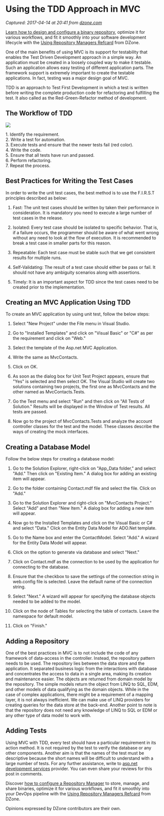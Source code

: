 # Using the TDD Approach in MVC

_Captured: 2017-04-14 at 20:41 from [dzone.com](https://dzone.com/articles/using-tdd-approach-in-mvc?edition=290908&utm_source=Daily%20Digest&utm_medium=email&utm_campaign=dd%202017-04-14)_

[Learn how to design and configure a binary repository](https://dzone.com/go?i=205127&u=https%3A%2F%2Fdzone.com%2Fasset%2Fdownload%2F158041), optimize it for various workflows, and fit it smoothly into your software development lifecycle with the [Using Repository Managers Refcard](https://dzone.com/go?i=205127&u=https%3A%2F%2Fdzone.com%2Fasset%2Fdownload%2F158041) from DZone.

One of the main benefits of using MVC is its support for testability that enables the Test Driven Development approach in a simple way. An application must be created in a loosely coupled way to make it testable. Such an application allows easy testing of different application parts. The framework support is extremely important to create the testable applications. In fact, testing was a major design goal of MVC.

TDD is an approach to Test First Development in which a test is written before writing the complete production code for refactoring and fulfilling the test. It also called as the Red-Green-Refactor method of development.

## **The Workflow of TDD**

![](https://lh6.googleusercontent.com/tOzn4Zq_cfVKxW_jr_aSrvcPrXIqQf-8OpljtsUjsZbqQTk0gr3xFOt8fUe7Qv2VYEBWzoWG8iT6molVZLoArXF4qGXCX-NOgqh62gUlQONTpfmALY7FPAQBuqh9ce-sygglFGG_BUiRc5WlXA)

1\. Identify the requirement.  
2\. Write a test for automation.  
3\. Execute tests and ensure that the newer tests fail (red color).  
4\. Write the code.  
5\. Ensure that all tests have run and passed.  
6\. Perform refactoring.  
7\. Repeat the process.

## **Best Practices for Writing the Test Cases**

In order to write the unit test cases, the best method is to use the F.I.R.S.T principles described as below:

  1. Fast: The unit test cases should be written by taken their performance in consideration. It is mandatory you need to execute a large number of test cases in the release.

  2. Isolated: Every test case should be isolated to specific behavior. That is, if a failure occurs, the programmer should be aware of what went wrong without any need to look at the flow of execution. It is recommended to break a test case in smaller parts for this reason.

  3. Repeatable: Each test case must be stable such that we get consistent results for multiple runs.

  4. Self-Validating: The result of a test case should either be pass or fail. It should not have any ambiguity scenarios along with assertions.

  5. Timely: It is an important aspect for TDD since the test cases need to be created prior to the implementation.

## **Creating an MVC Application Using TDD**

To create an MVC application by using unit test, follow the below steps:

  1. Select "New Project" under the File menu in Visual Studio.

  2. Go to "Installed Templates" and click on "Visual Basic" or "C#" as per the requirement and click on "Web."

  3. Select the template of the Asp.net MVC Application.

  4. Write the same as MvcContacts.

  5. Click on OK.

  6. As soon as the dialog box for Unit Test Project appears, ensure that "Yes" is selected and then select OK. The Visual Studio will create two solutions containing two projects, the first one as MvcContacts and the other named as MvcContacts.Tests.

  7. Go the Test menu and select "Run" and then click on "All Tests of Solution." Results will be displayed in the Window of Test results. All tests are passed.

  8. Now go to the project of MvcContacts.Tests and analyze the account controller classes for the test and the model. These classes describe the ways of creating the mock interfaces.

## **Creating a Database Model**

Follow the below steps for creating a database model:

  1. Go to the Solution Explorer, right-click on "App_Data folder," and select "Add." Then click on "Existing Item." A dialog box for adding an existing item will appear.

  2. Go to the folder containing Contact.mdf file and select the file. Click on "Add."

  3. Go to the Solution Explorer and right-click on "MvcContacts Project." Select "Add" and then "New Item." A dialog box for adding a new item will appear.

  4. Now go to the Installed Templates and click on the Visual Basic or C# and select "Data." Click on the Entity Data Model for ADO.Net template.

  5. Go to the Name box and enter the ContactModel. Select "Add." A wizard for the Entity Data Model will appear.

  6. Click on the option to generate via database and select "Next."

  7. Click on Contact.mdf as the connection to be used by the application for connecting to the database.

  8. Ensure that the checkbox to save the settings of the connection string in web.config file is selected. Leave the default name of the connection string.

  9. Select "Next." A wizard will appear for specifying the database objects needed to be added to the model.

  10. Click on the node of Tables for selecting the table of contacts. Leave the namespace for default model.

  11. Click on "Finish."

## **Adding a Repository**

One of the best practices in MVC is to not include the code of any framework of data-access in the controller. Instead, the repository pattern needs to be used. The repository lies between the data store and the application. It separated business logic from the interactions with database and concentrates the access to data in a single area, making its creation and maintenance easier. The objects are returned from domain model by the repository. The simple models return the object from LINQ to SQL, EDM, and other models of data qualifying as the domain objects. While in the case of complex applications, there might be a requirement of a mapping layer, it is not always inefficient. We can make use of LINQ providers for creating queries for the data store at the back-end. Another point to note is that the repository does not need any knowledge of LINQ to SQL or EDM or any other type of data model to work with.

## **Adding Tests**

Using MVC with TDD, every test should have a particular requirement in its action method. It is not required by the test to verify the database or any other components. Another aim is that the names of the test must be descriptive because the short names will be difficult to understand with a large number of tests. For any further assistance, write to [asp.net development services](http://www.aegisinfoways.com/technologies/aspnet-web-development.html) provider. You can even share your reviews for this post in comments.

Discover [how to configure a Repository Manager](https://dzone.com/go?i=205128&u=https%3A%2F%2Fdzone.com%2Fasset%2Fdownload%2F158041) to store, manage, and share binaries, optimize it for various workflows, and fit it smoothly into your DevOps pipeline with the [Using Repository Managers Refcard](https://dzone.com/go?i=205128&u=https%3A%2F%2Fdzone.com%2Fasset%2Fdownload%2F158041) from DZone.

Opinions expressed by DZone contributors are their own.
